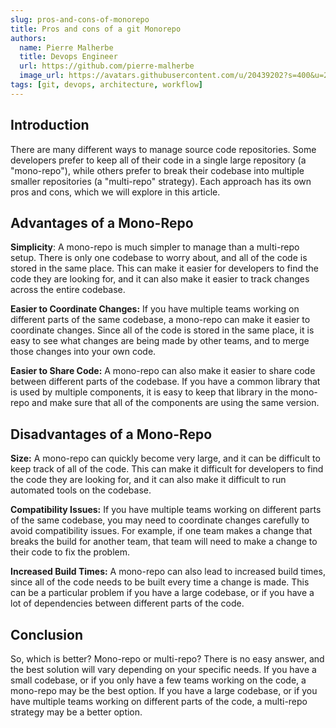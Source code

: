 ```yaml
---
slug: pros-and-cons-of-monorepo
title: Pros and cons of a git Monorepo
authors:
  name: Pierre Malherbe
  title: Devops Engineer
  url: https://github.com/pierre-malherbe
  image_url: https://avatars.githubusercontent.com/u/20439202?s=400&u=291ab3694f6297ec6a2d327c60736ef77b8f9d14&v=4
tags: [git, devops, architecture, workflow]
---
```


## Introduction 
There are many different ways to manage source code repositories. Some developers prefer to keep all of their code in a single large repository (a "mono-repo"), while others prefer to break their codebase into multiple smaller repositories (a "multi-repo" strategy). Each approach has its own pros and cons, which we will explore in this article.

## Advantages of a Mono-Repo

**Simplicity**: A mono-repo is much simpler to manage than a multi-repo setup. There is only one codebase to worry about, and all of the code is stored in the same place. This can make it easier for developers to find the code they are looking for, and it can also make it easier to track changes across the entire codebase.

**Easier to Coordinate Changes:** If you have multiple teams working on different parts of the same codebase, a mono-repo can make it easier to coordinate changes. Since all of the code is stored in the same place, it is easy to see what changes are being made by other teams, and to merge those changes into your own code.

**Easier to Share Code:** A mono-repo can also make it easier to share code between different parts of the codebase. If you have a common library that is used by multiple components, it is easy to keep that library in the mono-repo and make sure that all of the components are using the same version.

## Disadvantages of a Mono-Repo

**Size:** A mono-repo can quickly become very large, and it can be difficult to keep track of all of the code. This can make it difficult for developers to find the code they are looking for, and it can also make it difficult to run automated tools on the codebase.

**Compatibility Issues:** If you have multiple teams working on different parts of the same codebase, you may need to coordinate changes carefully to avoid compatibility issues. For example, if one team makes a change that breaks the build for another team, that team will need to make a change to their code to fix the problem.

**Increased Build Times:** A mono-repo can also lead to increased build times, since all of the code needs to be built every time a change is made. This can be a particular problem if you have a large codebase, or if you have a lot of dependencies between different parts of the code.

## Conclusion 

So, which is better? Mono-repo or multi-repo? There is no easy answer, and the best solution will vary depending on your specific needs. If you have a small codebase, or if you only have a few teams working on the code, a mono-repo may be the best option. If you have a large codebase, or if you have multiple teams working on different parts of the code, a multi-repo strategy may be a better option.
